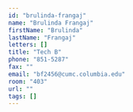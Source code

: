 ```yaml
---
id: "brulinda-frangaj"
name: "Brulinda Frangaj"
firstName: "Brulinda"
lastName: "Frangaj"
letters: []
title: "Tech B"
phone: "851-5287"
fax: ""
email: "bf2456@cumc.columbia.edu"
room: "403"
url: ""
tags: []
---
```

